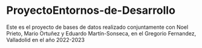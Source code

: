 # ProyectoEntornos-de-Desarrollo

Este es el proyecto de bases de datos realizado conjuntamente con Noel Prieto, Mario Ortuñez y Eduardo Martín-Sonseca, en el Gregorio Fernandez, Valladolid en el año 2022-2023
